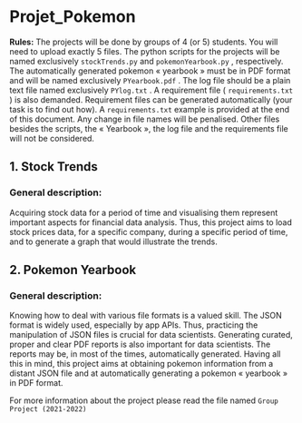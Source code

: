 # Projet_Pokemon
**Rules:** The projects will be done by groups of 4 (or 5) students. You will need to upload exactly 5 files. The
python scripts for the projects will be named exclusively `stockTrends.py` and `pokemonYearbook.py` , respectively.
The automatically generated pokemon « yearbook » must be in PDF format and will be named exclusively
`PYearbook.pdf` . The log file should be a plain text file named exclusively `PYlog.txt` . A requirement file
( `requirements.txt` ) is also demanded. Requirement files can be generated automatically (your task is to find out
how). A `requirements.txt` example is provided at the end of this document. Any change in file names will be
penalised. Other files besides the scripts, the « Yearbook », the log file and the requirements file will not be
considered.
## 1. Stock Trends
### General description:
Acquiring stock data for a period of time and visualising them represent important aspects for financial data
analysis. Thus, this project aims to load stock prices data, for a specific company, during a specific period of
time, and to generate a graph that would illustrate the trends.

## 2. Pokemon Yearbook
### General description:
Knowing how to deal with various file formats is a valued skill. The JSON format is widely used, especially by app
APIs. Thus, practicing the manipulation of JSON files is crucial for data scientists.
Generating curated, proper and clear PDF reports is also important for data scientists. The reports may be, in
most of the times, automatically generated.
Having all this in mind, this project aims at obtaining pokemon information from a distant JSON file and at
automatically generating a pokemon « yearbook » in PDF format.

For more information about the project please read the file named `Group Project (2021-2022)`
